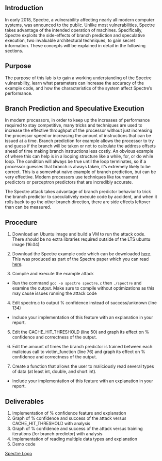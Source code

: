 ## Introduction

In early 2018, Spectre, a vulnerability affecting nearly all modern computer systems, was announced to the public. Unlike most vulnerabilities, Spectre takes advantage of the intended operation of machines. Specifically, Spectre exploits the side-effects of branch prediction and speculative execution, two invaluable architectural techniques, to gain secret information. These concepts will be explained in detail in the following sections.

## Purpose

The purpose of this lab is to gain a working understanding of the Spectre vulnerability, learn what parameters can increase the accuracy of the example code, and how the characteristics of the system affect Spectre’s performance.

## Branch Prediction and Speculative Execution

In modern processors, in order to keep up the increases of performance required to stay competitive, many tricks and techniques are used to increase the effective throughput of the processor without just increasing the processor speed or increasing the amount of instructions that can be issued at a time. Branch prediction for example allows the processor to try and guess if the branch will be taken or not to calculate the address offsets ahead of time making branch instructions less costly. An obvious example of where this can help is in a looping structure like a while, for, or do while loop. The condition will always be true until the loop terminates, so if a processor guesses that branch is always taken, it’s extremely likely to be correct. This is a somewhat naive example of branch prediction, but can be very effective. Modern processors use techniques like tournament predictors or perceptron predictors that are incredibly accurate.

The Spectre attack takes advantage of branch predictor behavior to trick the branch predictor to speculatively execute code by accident, and when it rolls back to go the other branch direction, there are side effects leftover than can be measured.

## Procedure

1.	Download an Ubuntu image and build a VM to run the attack code. There should be no extra libraries required outside of the LTS ubuntu image (16.04)

2.	Download the Spectre example code which can be downloaded [here](https://gist.github.com/ErikAugust/724d4a969fb2c6ae1bbd7b2a9e3d4bb6). This was produced as part of the Spectre paper which you can read [here](https://spectreattack.com/spectre.pdf).

3.  Compile and execute the example attack

  * Run the command `gcc -o spectre spectre.c` then `./spectre` and examine the output. Make sure to compile without optimizations as this may cause issues running the attack code

4.	Edit spectre.c to output % confidence instead of success/unknown (line 134)

  * Include your implementation of this feature with an explanation in your report.

5.	Edit the CACHE_HIT_THRESHOLD (line 50) and graph its effect on % confidence and correctness of the output.

6.	Edit the amount of times the branch predictor is trained between each malicious call to victim_function (line 76) and graph its effect on % confidence and correctness of the output.

7.	Create a function that allows the user to maliciously read several types of data (at least int, double, and short int).

  * Include your implementation of this feature with an explanation in your report.

## Deliverables

1.	Implementation of % confidence feature and explanation
2.	Graph of % confidence and success of the attack versus CACHE_HIT_THRESHOLD with analysis
3.	Graph of % confidence and success of the attack versus training iterations (for branch predictor) with analysis
4.	Implementation of reading multiple data types and explanation
5.	Demo code

[Spectre Logo](https://spectreattack.com/)
